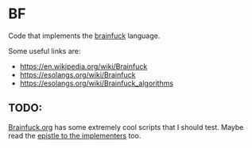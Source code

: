 # BF

Code that implements the [brainfuck](https://esolangs.org/wiki/Brainfuck) language.

Some useful links are:

- https://en.wikipedia.org/wiki/Brainfuck
- https://esolangs.org/wiki/Brainfuck
- https://esolangs.org/wiki/Brainfuck_algorithms

## TODO:

[Brainfuck.org](https://brainfuck.org) has some extremely cool scripts that I should test. Maybe read the [epistle to the implementers](http://brainfuck.org/epistle.html) too.
